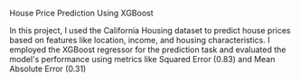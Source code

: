 House Price Prediction Using XGBoost

In this project, I used the California Housing dataset to predict house prices based on features like location, income, and housing characteristics. I employed the XGBoost regressor for the prediction task and evaluated the model's performance using metrics like Squared Error (0.83) and Mean Absolute Error (0.31)
